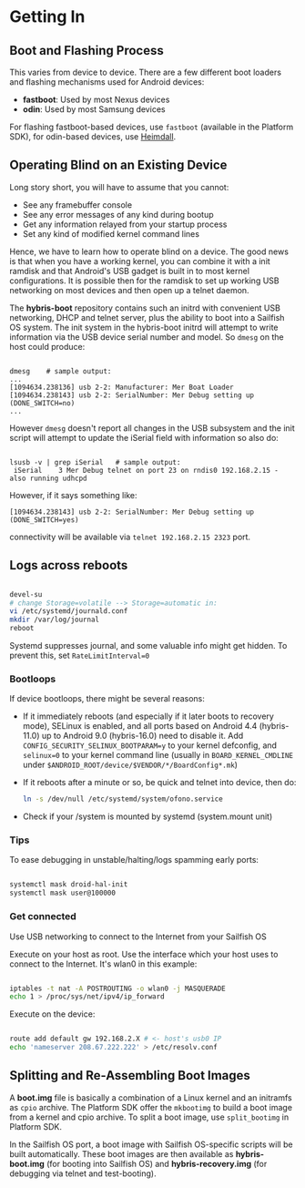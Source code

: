 # Getting In

## Boot and Flashing Process

This varies from device to device. There are a few different boot
loaders and flashing mechanisms used for Android devices:

- **fastboot**: Used by most Nexus devices
- **odin**: Used by most Samsung devices

For flashing fastboot-based devices, use `fastboot` (available in the
Platform SDK), for odin-based devices, use
[Heimdall](http://glassechidna.com.au/heimdall/).

## Operating Blind on an Existing Device

Long story short, you will have to assume that you cannot:

- See any framebuffer console
- See any error messages of any kind during bootup
- Get any information relayed from your startup process
- Set any kind of modified kernel command lines

Hence, we have to learn how to operate blind on a device. The good news
is that when you have a working kernel, you can combine it with a init
ramdisk and that Android's USB gadget is built in to most kernel
configurations. It is possible then for the ramdisk to set up working
USB networking on most devices and then open up a telnet daemon.

The **hybris-boot** repository contains such an initrd with convenient
USB networking, DHCP and telnet server, plus the ability to boot into a
Sailfish OS system. The init system in the hybris-boot initrd will
attempt to write information via the USB device serial number and model.
So `dmesg` on the host could produce:

``` title="HOST"

dmesg    # sample output:
...
[1094634.238136] usb 2-2: Manufacturer: Mer Boat Loader
[1094634.238143] usb 2-2: SerialNumber: Mer Debug setting up (DONE_SWITCH=no)
...
```

However `dmesg` doesn\'t report all changes in the USB subsystem and the
init script will attempt to update the iSerial field with information so
also do:

``` title="HOST"

lsusb -v | grep iSerial   # sample output:
 iSerial    3 Mer Debug telnet on port 23 on rndis0 192.168.2.15 - also running udhcpd
```

However, if it says something like:
```
[1094634.238143] usb 2-2: SerialNumber: Mer Debug setting up (DONE_SWITCH=yes)
```
connectivity will be available via `telnet 192.168.2.15 2323` port.

## Logs across reboots

```sh title="DEVICE"

devel-su
# change Storage=volatile --> Storage=automatic in:
vi /etc/systemd/journald.conf
mkdir /var/log/journal
reboot
```

Systemd suppresses journal, and some valuable info might get hidden. To
prevent this, set `RateLimitInterval=0`

### Bootloops

If device bootloops, there might be several reasons:

- If it immediately reboots (and especially if it later boots to recovery mode),
  SELinux is enabled, and all ports based on Android 4.4 (hybris-11.0) up to
  Android 9.0 (hybris-16.0) need to disable it.
  Add `CONFIG_SECURITY_SELINUX_BOOTPARAM=y` to your kernel defconfig, and
  `selinux=0` to your kernel command line (usually in `BOARD_KERNEL_CMDLINE`
  under `$ANDROID_ROOT/device/$VENDOR/*/BoardConfig*.mk`)

- If it reboots after a minute or so, be quick and telnet into device, then do:
  ```sh
  ln -s /dev/null /etc/systemd/system/ofono.service
  ```

- Check if your /system is mounted by systemd (system.mount unit)

### Tips

To ease debugging in unstable/halting/logs spamming early ports:

```sh title="DEVICE"

systemctl mask droid-hal-init
systemctl mask user@100000
```

### Get connected

Use USB networking to connect to the Internet from your Sailfish OS

Execute on your host as root. Use the interface which your host uses to
connect to the Internet. It's wlan0 in this example:

```sh title="HOST"

iptables -t nat -A POSTROUTING -o wlan0 -j MASQUERADE
echo 1 > /proc/sys/net/ipv4/ip_forward
```

Execute on the device:

```sh title="DEVICE"

route add default gw 192.168.2.X # <- host's usb0 IP
echo 'nameserver 208.67.222.222' > /etc/resolv.conf
```

## Splitting and Re-Assembling Boot Images

A **boot.img** file is basically a combination of a Linux kernel and an
initramfs as `cpio` archive. The Platform SDK offer the `mkbootimg` to
build a boot image from a kernel and cpio archive. To split a boot
image, use `split_bootimg` in Platform SDK.

In the Sailfish OS port, a boot image with Sailfish OS-specific scripts
will be built automatically. These boot images are then available as
**hybris-boot.img** (for booting into Sailfish OS) and
**hybris-recovery.img** (for debugging via telnet and test-booting).
